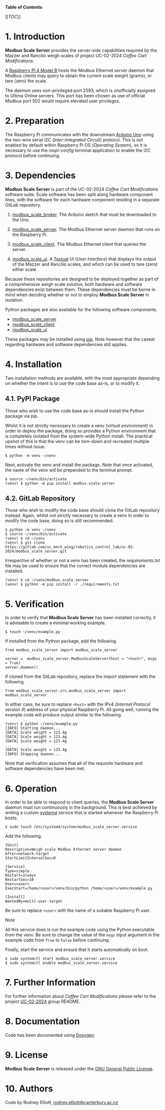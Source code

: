 __Table of Contents__

[[_TOC_]]

# 1. Introduction

__Modbus Scale Server__ provides the server-side capabilities required by the
Mazzer and Rancilio weigh scales of project UC-02-2024 _Coffee Cart
Modifications_.

A [Raspberry Pi 4 Model B][raspberry_pi_4_model_b] hosts the Modbus Ethernet
server daemon that Modbus clients may query to obtain the current scale weight
(grams), or tare (zero) the scale.

The daemon uses non-privileged port 2593, which is unofficially assigned to
Ultima Online servers. This port has been chosen as use of official Modbus port
502 would require elevated user privileges.

# 2. Preparation

The Raspberry Pi communicates with the downstream [Arduino Uno][arduino_uno]
using the two-wire serial I2C (_Inter-Integrated Circuit_) protocol. This is
not enabled by default within Raspberry Pi OS (_Operating System_), so it is
necessary to use the _raspi-config_ terminal application to enable the I2C
protocol before continuing.

# 3. Dependencies

__Modbus Scale Server__ is part of the UC-02-2024 _Coffee Cart Modifications_
software suite. Scale software has been split along hardware component lines,
with the software for each hardware component residing in a separate GitLab
repository.

1. [modbus_scale_broker][modbus_scale_broker_gitlab]. The Arduino sketch that
must be downloaded to the Uno.

2. [modbus_scale_server][modbus_scale_server_gitlab]. The Modbus Ethernet
server daemon that runs on the Raspberry Pi.

3. [modbus_scale_client][modbus_scale_client_gitlab]. The Modbus Ethernet
client that queries the server.

4. [modbus_scale_ui][modbus_scale_ui_gitlab]. A [Textual][textual] UI (_User
Interface_) that displays the output of the Mazzer and Rancilio scales, and
which can be used to tare (zero) either scale.

Because these repositories are designed to be deployed together as part of a
comprehensive weigh scale solution, both hardware and software dependencies
exist between them. These dependencies must be borne in mind when deciding
whether or not to employ __Modbus Scale Server__ in isolation.

Python packages are also available for the following software components.

 - [modbus_scale_server][modbus_scale_server_pypi]
 - [modbus_scale_client][modbus_scale_client_pypi]
 - [modbus_scale_ui][modbus_scale_ui_pypi]

These packages may be installed using [pip][pip]. Note however that the caveat
regarding hardware and software dependencies still applies.

# 4. Installation

Two installation methods are available, with the most appropriate depending on
whether the intent is to use the code base as-is, or to modify it.

## 4.1. PyPI Package

Those who wish to use the code base as-is should install the Python package via
pip.

Whilst it is not strictly necessary to create a venv (_virtual environment_) in
order to deploy the package, doing so provides a Python environment that is
completely isolated from the system-wide Python install. The practical upshot
of this is that the venv can be torn-down and recreated multiple times without
issue.

    $ python -m venv ~/venv

Next, activate the venv and install the package. Note that once activated, the
name of the venv will be prepended to the terminal prompt.

    $ source ~/venv/bin/activate
    (venv) $ python -m pip install modbus-scale-server

## 4.2. GitLab Repository

Those who wish to modify the code base should clone the GitLab repository
instead. Again, whilst not strictly necessary to create a venv in order to
modify the code base, doing so is still recommended.

    $ python -m venv ~/venv
    $ source ~/venv/bin/activate
    (venv) $ cd ~/venv
    (venv) $ git clone https://gitlab.com/uc_mech_wing/robotics_control_lab/uc-02-2024/modbus_scale_server.git

Irrespective of whether or not a venv has been created, the _requirements.txt_
file may be used to ensure that the correct module dependencies are installed.

    (venv) $ cd ~/venv/modbus_scale_server
    (venv) $ python -m pip install -r ./requirements.txt

# 5. Verification

In order to verify that __Modbus Scale Server__ has been installed correctly,
it is advisable to create a minimal working example.

    $ touch ~/venv/example.py

If installed from the Python package, add the following.

    from modbus_scale_server import modbus_scale_server 

    server =  modbus_scale_server.ModbusScaleServer(host = "<host>", msgs = True)
    server.daemon()

If cloned from the GitLab repository, replace the import statement with the
following. 

    from modbus_scale_server.src.modbus_scale_server import modbus_scale_server

In either case, be sure to replace `<host>` with the IPv4 (_Internet Protocol
version 4_) address of your physical Raspberry Pi. All going well, running the
example code will produce output similar to the following.

    (venv) $ python ~/venv/example.py
    [INFO] Starting daemon...
    [DATA] Scale weight = 123.4g
    [DATA] Scale weight = 123.4g
    [DATA] Scale weight = 123.4g
    ...
    [DATA] Scale weight = 123.4g
    [INFO] Stopping daemon...

Note that verification assumes that all of the requisite hardware and software
dependencies have been met.

# 6. Operation

In order to be able to respond to client queries, the __Modbus Scale Server__
daemon must run continuously in the background. This is best achieved by
writing a custom [systemd][systemd] service that is started whenever the
Raspberry Pi boots.

    $ sudo touch /etc/systemd/system/modbus_scale_server.service

Add the following.

    [Unit]
    Description=Weigh scale Modbus Ethernet server daemon
    After=network.target
    StartLimitIntervalSec=0

    [Service]
    Type=simple
    Restart=always
    RestartSec=10
    User=<user>
    ExecStart=/home/<user>/venv/bin/python /home/<user>/venv/example.py

    [Install]
    WantedBy=multi-user.target

Be sure to replace `<user>` with the name of a suitable Raspberry Pi user.

> [!note]
> All this service does is run the example code using the Python executable
> from the venv. Be sure to change the value of the `msgs` input argument in
> the example code from `True` to `False` before continuing.

Finally, start the service and ensure that it starts automatically on boot.

    $ sudo systemctl start modbus_scale_server.service
    $ sudo systemctl enable modbus_scale_server.service

# 7. Further Information 

For further information about _Coffee Cart Modifications_ please refer to the
project [UC-02-2024][uc-02-2024_gitlab] group README.

# 8. Documentation

Code has been documented using [Doxygen][doxygen].

# 9. License

__Modbus Scale Server__ is released under the [GNU General Public License][gpl].

# 10. Authors

Code by Rodney Elliott, <rodney.elliott@canterbury.ac.nz>

[raspberry_pi_4_model_b]: https://www.raspberrypi.com/products/raspberry-pi-4-model-b/
[arduino_uno]: https://store.arduino.cc/products/arduino-uno-rev3-smd
[modbus_scale_broker_gitlab]: https://gitlab.com/uc_mech_wing/robotics_control_lab/uc-02-2024/modbus_scale_broker
[modbus_scale_server_gitlab]: https://gitlab.com/uc_mech_wing/robotics_control_lab/uc-02-2024/modbus_scale_server
[modbus_scale_client_gitlab]: https://gitlab.com/uc_mech_wing/robotics_control_lab/uc-02-2024/modbus_scale_client
[modbus_scale_ui_gitlab]: https://gitlab.com/uc_mech_wing/robotics_control_lab/uc-02-2024/modbus_scale_ui
[textual]: https://textual.textualize.io/
[modbus_scale_server_pypi]: https://pypi.org/project/modbus-scale-server/
[modbus_scale_client_pypi]: https://pypi.org/project/modbus-scale-client/
[modbus_scale_ui_pypi]: https://pypi.org/project/modbus-scale-ui/
[pip]: https://pypi.org/project/pip/
[systemd]: https://systemd.io/
[uc-02-2024_gitlab]: https://gitlab.com/uc_mech_wing/robotics_control_lab/uc-02-2024
[doxygen]: https://www.doxygen.nl
[gpl]: https://www.gnu.org/licenses/gpl-3.0.html
